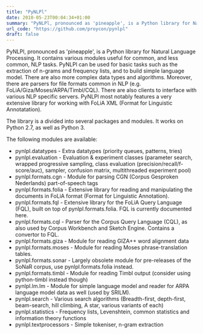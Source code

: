 ```yaml
---
title: "PyNLPl"
date: 2010-05-23T00:04:34+01:00
summary: "PyNLPl, pronounced as 'pineapple', is a Python library for Natural Language Processing. It contains various modules useful for common, and less common, NLP tasks. PyNLPl can be used for basic tasks such as the extraction of n-grams and frequency lists, and to build simple language model. There are also more complex data types and algorithms. Moreover, there are parsers for file formats common in NLP (e.g. FoLiA/Giza/Moses/ARPA/Timbl/CQL). There are also clients to interface with various NLP specific servers. PyNLPl most notably features a very extensive library for working with FoLiA XML (Format for Linguistic Annotation)."
url_code: "https://github.com/proycon/pynlpl"
draft: false
---
```


PyNLPl, pronounced as 'pineapple', is a Python library for Natural Language Processing. It contains various modules useful for common, and less common, NLP tasks. PyNLPl can be used for basic tasks such as the extraction of n-grams and frequency lists, and to build simple language model. There are also more complex data types and algorithms. Moreover, there are parsers for file formats common in NLP (e.g. FoLiA/Giza/Moses/ARPA/Timbl/CQL). There are also clients to interface with various NLP specific servers. PyNLPl most notably features a very extensive library for working with FoLiA XML (Format for Linguistic Annotatation).

The library is a divided into several packages and modules. It works on Python 2.7, as well as Python 3.

The following modules are available:

* pynlpl.datatypes - Extra datatypes (priority queues, patterns, tries)
* pynlpl.evaluation - Evaluation & experiment classes (parameter search, wrapped progressive sampling, class evaluation (precision/recall/f-score/auc), sampler, confusion matrix, multithreaded experiment pool)
* pynlpl.formats.cgn - Module for parsing CGN (Corpus Gesproken Nederlands) part-of-speech tags
* pynlpl.formats.folia - Extensive library for reading and manipulating the documents in FoLiA format (Format for Linguistic Annotation).
* pynlpl.formats.fql - Extensive library for the FoLiA Query Language (FQL), built on top of pynlpl.formats.folia. FQL is currently documented here.
* pynlpl.formats.cql - Parser for the Corpus Query Language (CQL), as also used by Corpus Workbench and Sketch Engine. Contains a convertor to FQL.
* pynlpl.formats.giza - Module for reading GIZA++ word alignment data
* pynlpl.formats.moses - Module for reading Moses phrase-translation tables.
* pynlpl.formats.sonar - Largely obsolete module for pre-releases of the SoNaR corpus, use pynlpl.formats.folia instead.
* pynlpl.formats.timbl - Module for reading Timbl output (consider using python-timbl instead though)
* pynlpl.lm.lm - Module for simple language model and reader for ARPA language model data as well (used by SRILM).
* pynlpl.search - Various search algorithms (Breadth-first, depth-first, beam-search, hill climbing, A star, various variants of each)
* pynlpl.statistics - Frequency lists, Levenshtein, common statistics and information theory functions
* pynlpl.textprocessors - Simple tokeniser, n-gram extraction

